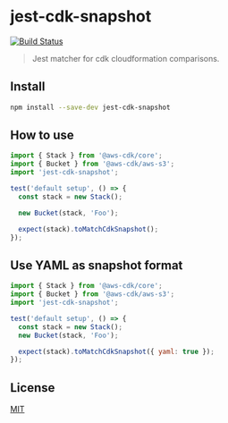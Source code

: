 # jest-cdk-snapshot

[![Build Status](https://travis-ci.org/hupe1980/jest-cdk-snapshot.svg?branch=master)](https://travis-ci.org/hupe1980/jest-cdk-snapshot)

> Jest matcher for cdk cloudformation comparisons.

## Install

```bash
npm install --save-dev jest-cdk-snapshot
```

## How to use

```javascript
import { Stack } from '@aws-cdk/core';
import { Bucket } from '@aws-cdk/aws-s3';
import 'jest-cdk-snapshot';

test('default setup', () => {
  const stack = new Stack();

  new Bucket(stack, 'Foo');

  expect(stack).toMatchCdkSnapshot();
});
```

## Use YAML as snapshot format

```javascript
import { Stack } from '@aws-cdk/core';
import { Bucket } from '@aws-cdk/aws-s3';
import 'jest-cdk-snapshot';

test('default setup', () => {
  const stack = new Stack();
  new Bucket(stack, 'Foo');

  expect(stack).toMatchCdkSnapshot({ yaml: true });
});
```

## License

[MIT](LICENSE)
